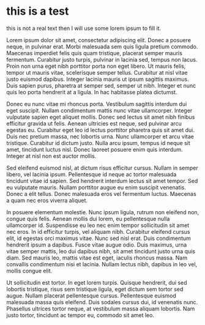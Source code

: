 
# this is a test

this is not a real text then I will use some lorem ipsum to fill it.

Lorem ipsum dolor sit amet, consectetur adipiscing elit. Donec a posuere neque, in pulvinar erat. Morbi malesuada sem quis ligula pretium commodo. Maecenas imperdiet felis quis quam tristique, placerat semper mauris fermentum. Curabitur justo turpis, pulvinar in lacinia sed, tempus non lacus. Proin non urna eget nibh porttitor porta non eget libero. Ut mauris felis, tempor ut mauris vitae, scelerisque semper tellus. Curabitur at nisl vitae justo euismod dapibus. Integer lacinia mauris ut ipsum sagittis maximus. Duis sapien purus, pharetra at semper sed, semper ut nibh. Integer et nunc quis leo porta hendrerit at a ligula. In hac habitasse platea dictumst.

Donec eu nunc vitae mi rhoncus porta. Vestibulum sagittis interdum dui eget suscipit. Nullam condimentum mattis nunc vitae ullamcorper. Integer vulputate sapien eget aliquet mollis. Donec sed lectus sit amet nibh finibus efficitur gravida ut felis. Aenean ultricies est neque, sed pulvinar arcu egestas eu. Curabitur eget leo id lectus porttitor pharetra quis sit amet dui. Duis nec pretium massa, nec lobortis urna. Nunc ullamcorper et arcu vitae tristique. Curabitur id dictum justo. Nulla arcu ipsum, tempus id neque sit amet, tincidunt luctus nisl. Donec laoreet posuere enim quis interdum. Integer at nisl non est auctor mollis.

Sed eleifend euismod nisl, at dictum risus efficitur cursus. Nullam in semper libero, vel lacinia ipsum. Pellentesque id neque ac tortor malesuada tincidunt vitae id sapien. Sed hendrerit interdum lectus sit amet tempor. Sed eu vulputate mauris. Nullam porttitor augue eu enim suscipit venenatis. Donec a elit tellus. Donec malesuada eros vel fermentum luctus. Maecenas a quam nec eros viverra aliquet.

In posuere elementum molestie. Nunc ipsum ligula, rutrum non eleifend non, congue quis felis. Aenean mollis dui lorem, eu pellentesque nulla ullamcorper id. Suspendisse eu leo nec enim tempor sollicitudin sit amet nec eros. In id efficitur turpis, vel aliquam nibh. Curabitur eleifend cursus elit, id egestas orci maximus vitae. Nunc sed nisl erat. Duis condimentum hendrerit ipsum a dapibus. Fusce vitae augue odio. Duis maximus, urna vitae semper mattis, leo dui dapibus nibh, sit amet tincidunt justo urna quis diam. Sed mauris leo, mattis vitae est eget, iaculis rhoncus massa. Nam convallis condimentum nisi et lacinia. Nullam lectus nibh, dapibus in leo vel, mollis congue elit.

Ut sollicitudin est tortor. In eget lorem turpis. Quisque hendrerit, dui sed lobortis tristique, risus sem tristique ligula, eget dictum sem tortor sed augue. Nullam placerat pellentesque cursus. Pellentesque euismod malesuada massa quis eleifend. Duis sodales cursus dui, id venenatis nunc. Phasellus ultrices tortor neque, at vestibulum massa aliquam lobortis. Nam justo tortor, tincidunt ac tempor eu, commodo sit amet leo. 